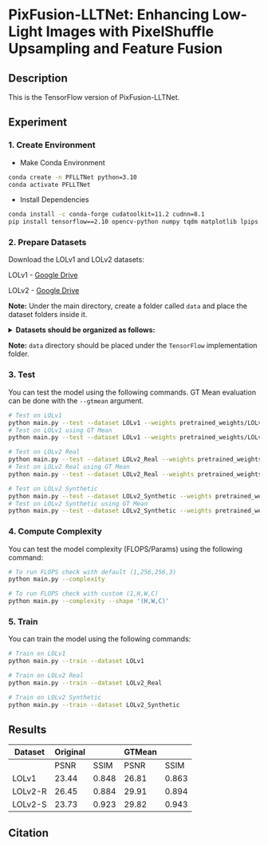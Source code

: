 # PixFusion-LLTNet: Enhancing Low-Light Images with PixelShuffle Upsampling and Feature Fusion

## Description
This is the TensorFlow version of PixFusion-LLTNet.

## Experiment

### 1. Create Environment
- Make Conda Environment
```bash
conda create -n PFLLTNet python=3.10
conda activate PFLLTNet
```
- Install Dependencies
```bash
conda install -c conda-forge cudatoolkit=11.2 cudnn=8.1
pip install tensorflow==2.10 opencv-python numpy tqdm matplotlib lpips
```

### 2. Prepare Datasets
Download the LOLv1 and LOLv2 datasets:

LOLv1 - [Google Drive](https://drive.google.com/file/d/1vhJg75hIpYvsmryyaxdygAWeHuiY_HWu/view?usp=sharing)

LOLv2 - [Google Drive](https://drive.google.com/file/d/1OMfP6Ks2QKJcru1wS2eP629PgvKqF2Tw/view?usp=sharing)

**Note:** Under the main directory, create a folder called ```data``` and place the dataset folders inside it.
<details>
  <summary>
  <b>Datasets should be organized as follows:</b>
  </summary>

    |--data   
    |    |--LOLv1
    |    |    |--Train
    |    |    |    |--input
    |    |    |    |     ...
    |    |    |    |--target
    |    |    |    |     ...
    |    |    |--Test
    |    |    |    |--input
    |    |    |    |     ...
    |    |    |    |--target
    |    |    |    |     ...
    |    |--LOLv2
    |    |    |--Real_captured
    |    |    |    |--Train
    |    |    |    |    |--Low
    |    |    |    |    |     ...
    |    |    |    |    |--Normal
    |    |    |    |    |     ...
    |    |    |    |--Test
    |    |    |    |    |--Low
    |    |    |    |    |     ...
    |    |    |    |    |--Normal
    |    |    |    |    |     ...
    |    |    |--Synthetic
    |    |    |    |--Train
    |    |    |    |    |--Low
    |    |    |    |    |    ...
    |    |    |    |    |--Normal
    |    |    |    |    |    ...
    |    |    |    |--Test
    |    |    |    |    |--Low
    |    |    |    |    |    ...
    |    |    |    |    |--Normal
    |    |    |    |    |    ...

</details>

**Note:** ```data``` directory should be placed under the ```TensorFlow``` implementation folder.

### 3. Test
You can test the model using the following commands.  GT Mean evaluation can be done with the ```--gtmean``` argument.

```bash
# Test on LOLv1
python main.py --test --dataset LOLv1 --weights pretrained_weights/LOLv1.h5
# Test on LOLv1 using GT Mean
python main.py --test --dataset LOLv1 --weights pretrained_weights/LOLv1.h5 --gtmean

# Test on LOLv2 Real
python main.py --test --dataset LOLv2_Real --weights pretrained_weights/LOLv2_Real.h5
# Test on LOLv2 Real using GT Mean
python main.py --test --dataset LOLv2_Real --weights pretrained_weights/LOLv2_Real.h5 --gtmean

# Test on LOLv2 Synthetic
python main.py --test --dataset LOLv2_Synthetic --weights pretrained_weights/LOLv2_Synthetic.h5
# Test on LOLv2 Synthetic using GT Mean
python main.py --test --dataset LOLv2_Synthetic --weights pretrained_weights/LOLv2_Synthetic.h5 --gtmean
```

### 4. Compute Complexity
You can test the model complexity (FLOPS/Params) using the following command:
```bash
# To run FLOPS check with default (1,256,256,3)
python main.py --complexity

# To run FLOPS check with custom (1,H,W,C)
python main.py --complexity --shape '(H,W,C)'
```

### 5. Train
You can train the model using the following commands:

```bash
# Train on LOLv1
python main.py --train --dataset LOLv1

# Train on LOLv2 Real
python main.py --train --dataset LOLv2_Real

# Train on LOLv2 Synthetic
python main.py --train --dataset LOLv2_Synthetic
```
## Results

| Dataset  | Original    |               |GTMean     |               |
|----------|-------------|---------------|-----------|---------------|
|          | PSNR        | SSIM          | PSNR      | SSIM          |
| LOLv1    | 23.44       | 0.848         | 26.81     | 0.863         |
| LOLv2-R  | 26.45       | 0.884         | 29.91     | 0.894         |
| LOLv2-S  |23.73        | 0.923         | 29.82     | 0.943         |

## Citation

